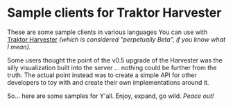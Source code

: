 # Sample clients for Traktor Harvester

These are some sample clients in various languages You can use with [Traktor Harvester](https://www.disconova.com/utu/traktor-metadata/5-beta.zip) *(which is considered "perpetually Beta", if you know what I mean)*.

Some users thought the point of the v0.5 upgrade of the Harvester was the silly visualization built into the server ... nothing could be further from the truth. The actual point instead was to create a simple API for other developers to toy with and create their own implementations around it. 

So... here are some samples for Y'all. Enjoy, expand, go wild. *Peace out!*
